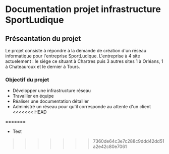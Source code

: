 # Documentation projet infrastructure SportLudique

<!For full documentation visit [mkdocs.org](https://www.mkdocs.org).>

## Préseantation du projet
Le projet consiste à répondre à la demande de création d'un réseau informatique pour l'entreprise SportLudique. L'entreprise à 4 site actuelement : le siège ce situant à Chartres puis 3 autres sites 1 à Orléans, 1 à Chateauroux et le dernier à Tours. 

### Objectif du projet 

* Développer une infrastructure réseau
* Travailler en équipe 
* Réaliser une documentation détailler 
* Administré un réseau pour qu'il corresponde au attente d'un client
<<<<<<< HEAD


=======
* Test 
>>>>>>> 7360de64c3e7c288c9ddd42dd51a2e42c80e7061
